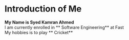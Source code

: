 # Introduction of Me
**My Name is **Syed Kamran Ahmed****\
I am currently enrolled in ** Software Engineering** at Fast\
My hobbies is to play ** Cricket**
